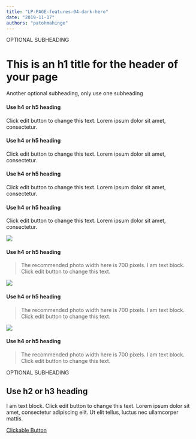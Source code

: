 ```yaml
---
title: "LP-PAGE-features-04-dark-hero"
date: "2019-11-17"
authors: "patohmahinge"
---
```


OPTIONAL SUBHEADING

# This is an h1 title for the header of your page

Another optional subheading, only use one subheading

#### Use h4 or h5 heading

Click edit button to change this text. Lorem ipsum dolor sit amet, consectetur.

#### Use h4 or h5 heading

Click edit button to change this text. Lorem ipsum dolor sit amet, consectetur.

#### Use h4 or h5 heading

Click edit button to change this text. Lorem ipsum dolor sit amet, consectetur.

#### Use h4 or h5 heading

Click edit button to change this text. Lorem ipsum dolor sit amet, consectetur.

![](images/placeholder-700x450.jpg)

#### Use h4 or h5 heading

> The recommended photo width here is 700 pixels. I am text block. Click edit button to change this text.

![](images/placeholder-700x450.jpg)

#### Use h4 or h5 heading

> The recommended photo width here is 700 pixels. I am text block. Click edit button to change this text.

![](images/placeholder-700x450.jpg)

#### Use h4 or h5 heading

> The recommended photo width here is 700 pixels. I am text block. Click edit button to change this text.

OPTIONAL SUBHEADING

## Use h2 or h3 heading

I am text block. Click edit button to change this text. Lorem ipsum dolor sit amet, consectetur adipiscing elit. Ut elit tellus, luctus nec ullamcorper mattis.

[Clickable Button](#)
